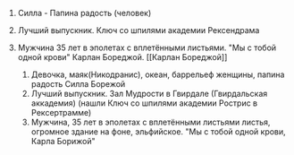 1. Силла - Папина радость (человек)
2. Лучший выпускник. Ключ со шпилями академии Рексендрама
3. Мужчина 35 лет в эполетах с вплетёнными листьями. "Мы с тобой одной крови" Карлан Бореджой. [[Карлан Бореджой]]
   
   
   1. Девочка, маяк(Никодранис), океан, баррельеф женщины, папина радость Силла Борежой  
   2. Лучший выпускник. Зал Мудрости в Гвирдале (Гвирдальская аккадемия) (нашли Ключ со шпилями академии Рострис в Рексертрамме)
   3. Мужчина, 35 лет в эполетах с вплетёнными листьями листья, огромное здание на фоне, эльфийское. "Мы с тобой одной крови, Карла Борижой"
